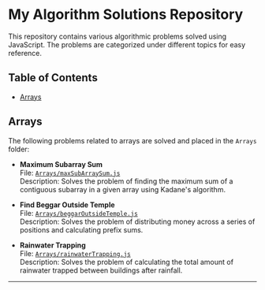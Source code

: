 # My Algorithm Solutions Repository

This repository contains various algorithmic problems solved using JavaScript. The problems are categorized under different topics for easy reference.

## Table of Contents

- [Arrays](#arrays)

## Arrays

The following problems related to arrays are solved and placed in the `Arrays` folder:

- **Maximum Subarray Sum**  
  File: [`Arrays/maxSubArraySum.js`](/Arrays/1.%20Kadanes%20Alogrithm.js)  
  Description: Solves the problem of finding the maximum sum of a contiguous subarray in a given array using Kadane's algorithm.

- **Find Beggar Outside Temple**  
  File: [`Arrays/beggarOutsideTemple.js`](/Arrays/2.%20BeggarOutside%20Temple.js)  
  Description: Solves the problem of distributing money across a series of positions and calculating prefix sums.

- **Rainwater Trapping**  
  File: [`Arrays/rainwaterTrapping.js`](/Arrays/3.Trapping%20Rain%20Water.js)  
  Description: Solves the problem of calculating the total amount of rainwater trapped between buildings after rainfall.

---
